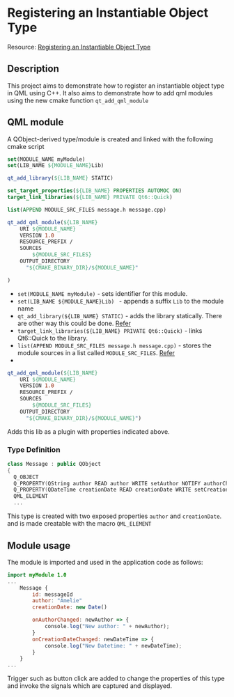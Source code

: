 # Registering an Instantiable Object Type

Resource: [Registering an Instantiable Object Type](https://doc.qt.io/qt-6/qtqml-cppintegration-definetypes.html)


## Description

This project aims to demonstrate how to register an instantiable object type in QML using C++. It also aims to demonstrate how to add qml modules using the new cmake function ```qt_add_qml_module```

## QML module
 
A QObject-derived type/module is created and linked with the following cmake script

```cmake
set(MODULE_NAME myModule)
set(LIB_NAME ${MODULE_NAME}Lib) 

qt_add_library(${LIB_NAME} STATIC)

set_target_properties(${LIB_NAME} PROPERTIES AUTOMOC ON)
target_link_libraries(${LIB_NAME} PRIVATE Qt6::Quick)

list(APPEND MODULE_SRC_FILES message.h message.cpp)

qt_add_qml_module(${LIB_NAME}
    URI ${MODULE_NAME}
    VERSION 1.0
    RESOURCE_PREFIX /
    SOURCES
        ${MODULE_SRC_FILES}
    OUTPUT_DIRECTORY
      "${CMAKE_BINARY_DIR}/${MODULE_NAME}"

)
```

- ```set(MODULE_NAME myModule)``` - sets identifier for this module.
- ```set(LIB_NAME ${MODULE_NAME}Lib) ``` - appends a suffix ```Lib``` to the module name
- ```qt_add_library(${LIB_NAME} STATIC)``` - adds the library statically. There are other way this could be done. [Refer](https://cmake.org/cmake/help/latest/command/add_library.html)
- ```target_link_libraries(${LIB_NAME} PRIVATE Qt6::Quick)``` - links  Qt6::Quick to the library. 
- ```list(APPEND MODULE_SRC_FILES message.h message.cpp)``` - stores the module sources in a list called ```MODULE_SRC_FILES```. [Refer](https://cmake.org/cmake/help/latest/command/list.html)
- 
```cmake
qt_add_qml_module(${LIB_NAME}
    URI ${MODULE_NAME}
    VERSION 1.0
    RESOURCE_PREFIX /
    SOURCES
        ${MODULE_SRC_FILES}
    OUTPUT_DIRECTORY
      "${CMAKE_BINARY_DIR}/${MODULE_NAME}")
```
Adds this lib as a plugin with properties indicated above.


### Type Definition

```cpp
class Message : public QObject
{
  Q_OBJECT
  Q_PROPERTY(QString author READ author WRITE setAuthor NOTIFY authorChanged)
  Q_PROPERTY(QDateTime creationDate READ creationDate WRITE setCreationDate NOTIFY creationDateChanged)
  QML_ELEMENT
  ...
```

This type is created with two exposed properties ```author``` and ```creationDate```. and is made creatable with the macro ```QML_ELEMENT```


## Module usage

The module is imported and used in the application code as follows: 

```qml
import myModule 1.0
...
    Message {
        id: messageId
        author: "Amelie"
        creationDate: new Date()

        onAuthorChanged: newAuthor => {
            console.log("New author: " + newAuthor);
        }
        onCreationDateChanged: newDateTime => {
            console.log("New Datetime: " + newDateTime);
        }
    }
...
```

Trigger such as button click are added to change the properties of this type and invoke the signals which are captured and displayed. 
